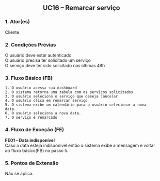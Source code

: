 ## <center> UC16 – Remarcar serviço

### 1. Ator(es)

Cliente

### 2. Condições Prévias

O usuário deve estar autenticado
<br/>
O usuário precisa ter solicitado um serviço 
<br/>
O serviço deve ter sido solicitado nas últimas 48h

### 3. Fluxo Básico (FB)

    1. O usuário acessa sua dashboard
    2. O sistema retorna uma tabela com os serviços solicitados
    3. O usuário seleciona o serviço que deseja cancelar
    4. O usuário clica em remarcar serviço
    5. O sistema exibe um calendário para o usuário selecionar a nova data.
    6. O usuário seleciona a nova data.
    7. O serviço é remarcado

### 4. Fluxo de Exceção (FE)

**FE01 – Data indisponível**
<br>
Caso a data esteja indisponível então o sistema exibe a mensagem e voltar ao fluxo básico(FB) no passo 5.

### 5. Pontos de Extensão

Não se aplica.




